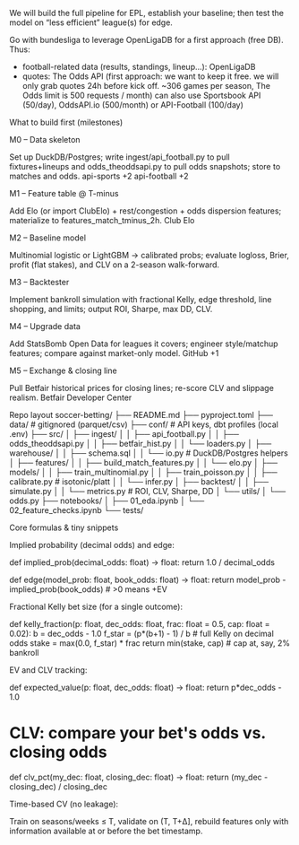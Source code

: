 We will build the full pipeline for EPL, establish your baseline; then test the model on “less efficient” league(s) for edge.

Go with bundesliga to leverage OpenLigaDB for a first approach (free DB). Thus:
- football-related data (results, standings, lineup...): OpenLigaDB
- quotes: The Odds API (first approach: we want to keep it free. we will only grab quotes 24h before kick off. ~306 games per season, The Odds limit is 500 requests / month)
    can also use Sportsbook API (50/day), OddsAPI.io (500/month) or API-Football (100/day)

What to build first (milestones)

M0 – Data skeleton

Set up DuckDB/Postgres; write ingest/api_football.py to pull fixtures+lineups and odds_theoddsapi.py to pull odds snapshots; store to matches and odds. 
api-sports +2
api-football +2

M1 – Feature table @ T-minus

Add Elo (or import ClubElo) + rest/congestion + odds dispersion features; materialize to features_match_tminus_2h. 
Club Elo

M2 – Baseline model

Multinomial logistic or LightGBM → calibrated probs; evaluate logloss, Brier, profit (flat stakes), and CLV on a 2-season walk-forward.

M3 – Backtester

Implement bankroll simulation with fractional Kelly, edge threshold, line shopping, and limits; output ROI, Sharpe, max DD, CLV.

M4 – Upgrade data

Add StatsBomb Open Data for leagues it covers; engineer style/matchup features; compare against market-only model. 
GitHub
+1

M5 – Exchange & closing line

Pull Betfair historical prices for closing lines; re-score CLV and slippage realism. 
Betfair Developer Center




Repo layout 
soccer-betting/
├── README.md
├── pyproject.toml
├── data/                      # gitignored (parquet/csv)
├── conf/                      # API keys, dbt profiles (local .env)
├── src/
│   ├── ingest/
│   │   ├── api_football.py
│   │   ├── odds_theoddsapi.py
│   │   ├── betfair_hist.py
│   │   └── loaders.py
│   ├── warehouse/
│   │   ├── schema.sql
│   │   └── io.py               # DuckDB/Postgres helpers
│   ├── features/
│   │   ├── build_match_features.py
│   │   └── elo.py
│   ├── models/
│   │   ├── train_multinomial.py
│   │   ├── train_poisson.py
│   │   ├── calibrate.py        # isotonic/platt
│   │   └── infer.py
│   ├── backtest/
│   │   ├── simulate.py
│   │   └── metrics.py          # ROI, CLV, Sharpe, DD
│   └── utils/
│       └── odds.py
├── notebooks/
│   ├── 01_eda.ipynb
│   └── 02_feature_checks.ipynb
└── tests/

Core formulas & tiny snippets

Implied probability (decimal odds) and edge:

def implied_prob(decimal_odds: float) -> float:
    return 1.0 / decimal_odds

def edge(model_prob: float, book_odds: float) -> float:
    return model_prob - implied_prob(book_odds)  # >0 means +EV


Fractional Kelly bet size (for a single outcome):

def kelly_fraction(p: float, dec_odds: float, frac: float = 0.5, cap: float = 0.02):
    b = dec_odds - 1.0
    f_star = (p*(b+1) - 1) / b     # full Kelly on decimal odds
    stake = max(0.0, f_star) * frac
    return min(stake, cap)          # cap at, say, 2% bankroll


EV and CLV tracking:

def expected_value(p: float, dec_odds: float) -> float:
    return p*dec_odds - 1.0

# CLV: compare your bet's odds vs. closing odds
def clv_pct(my_dec: float, closing_dec: float) -> float:
    return (my_dec - closing_dec) / closing_dec


Time-based CV (no leakage):

Train on seasons/weeks ≤ T, validate on (T, T+Δ], rebuild features only with information available at or before the bet timestamp.

